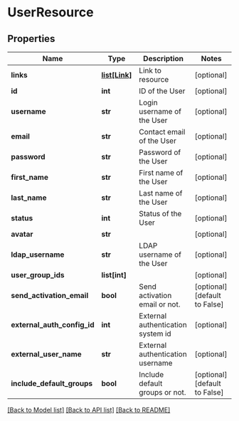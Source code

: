 # UserResource

## Properties
Name | Type | Description | Notes
------------ | ------------- | ------------- | -------------
**links** | [**list[Link]**](Link.md) | Link to resource | [optional] 
**id** | **int** | ID of the User | [optional] 
**username** | **str** | Login username of the User | [optional] 
**email** | **str** | Contact email of the User | [optional] 
**password** | **str** | Password of the User | [optional] 
**first_name** | **str** | First name of the User | [optional] 
**last_name** | **str** | Last name of the User | [optional] 
**status** | **int** | Status of the User | [optional] 
**avatar** | **str** |  | [optional] 
**ldap_username** | **str** | LDAP username of the User | [optional] 
**user_group_ids** | **list[int]** |  | [optional] 
**send_activation_email** | **bool** | Send activation email or not. | [optional] [default to False]
**external_auth_config_id** | **int** | External authentication system id | [optional] 
**external_user_name** | **str** | External authentication username | [optional] 
**include_default_groups** | **bool** | Include default groups or not. | [optional] [default to False]

[[Back to Model list]](../README.md#documentation-for-models) [[Back to API list]](../README.md#documentation-for-api-endpoints) [[Back to README]](../README.md)


